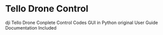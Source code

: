 # Tello Drone Control
 dji Tello Drone Conplete Control Codes GUI in Python original User Guide Documentation Included
